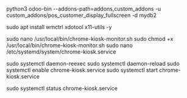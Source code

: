 python3 odoo-bin --addons-path=addons,custom_addons -u custom_addons/pos_customer_display_fullscreen   -d mydb2

sudo apt install wmctrl xdotool x11-utils -y


sudo nano /usr/local/bin/chrome-kiosk-monitor.sh
sudo chmod +x /usr/local/bin/chrome-kiosk-monitor.sh
sudo nano /etc/systemd/system/chrome-kiosk.service



sudo systemctl daemon-reexec
sudo systemctl daemon-reload
sudo systemctl enable chrome-kiosk.service
sudo systemctl start chrome-kiosk.service

sudo systemctl status chrome-kiosk.service

